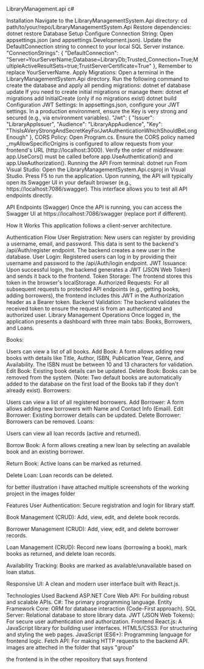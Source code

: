 LibraryManagement.api
c#

Installation
Navigate to the LibraryManagementSystem.Api directory:
cd path/to/your/repo/LibraryManagementSystem.Api
Restore dependencies:
dotnet restore
Database Setup
Configure Connection String:
Open appsettings.json (and appsettings.Development.json).
Update the DefaultConnection string to connect to your local SQL Server instance.
"ConnectionStrings": {
  "DefaultConnection": "Server=YourServerName;Database=LibraryDb;Trusted_Connection=True;MultipleActiveResultSets=true;TrustServerCertificate=True"
},
Remember to replace YourServerName.
Apply Migrations:
Open a terminal in the LibraryManagementSystem.Api directory.
Run the following command to create the database and apply all pending migrations:
dotnet ef database update
If you need to create initial migrations or manage them:
dotnet ef migrations add InitialCreate (only if no migrations exist)
dotnet build
Configuration
JWT Settings:
In appsettings.json, configure your JWT settings. In a production environment, ensure the Key is very strong and secured (e.g., via environment variables).
"Jwt": {
  "Issuer": "LibraryAppIssuer",
  "Audience": "LibraryAppAudience",
  "Key": "ThisIsAVeryStrongAndSecretKeyForJwtAuthenticationWhichShouldBeLongEnough"
},
CORS Policy:
Open Program.cs.
Ensure the CORS policy named _myAllowSpecificOrigins is configured to allow requests from your frontend's URL (http://localhost:3000).
Verify the order of middleware: app.UseCors() must be called before app.UseAuthentication() and app.UseAuthorization().
Running the API
From terminal:
dotnet run
From Visual Studio:
Open the LibraryManagementSystem.Api.csproj in Visual Studio.
Press F5 to run the application.
Upon running, the API will typically open its Swagger UI in your default browser (e.g., https://localhost:7086/swagger). This interface allows you to test all API endpoints directly.

API Endpoints (Swagger)
Once the API is running, you can access the Swagger UI at https://localhost:7086/swagger (replace port if different).

How It Works
This application follows a client-server architecture.

Authentication Flow
User Registration: New users can register by providing a username, email, and password. This data is sent to the backend's /api/Auth/register endpoint. The backend creates a new user in the database.
User Login: Registered users can log in by providing their username and password to the /api/Auth/login endpoint.
JWT Issuance: Upon successful login, the backend generates a JWT (JSON Web Token) and sends it back to the frontend.
Token Storage: The frontend stores this token in the browser's localStorage.
Authorized Requests: For all subsequent requests to protected API endpoints (e.g., getting books, adding borrowers), the frontend includes this JWT in the Authorization header as a Bearer token.
Backend Validation: The backend validates the received token to ensure the request is from an authenticated and authorized user.
Library Management Operations
Once logged in, the application presents a dashboard with three main tabs: Books, Borrowers, and Loans.

Books:

Users can view a list of all books.
Add Book: A form allows adding new books with details like Title, Author, ISBN, Publication Year, Genre, and Availability. The ISBN must be between 10 and 13 characters for validation.
Edit Book: Existing book details can be updated.
Delete Book: Books can be removed from the system.
(Note: Two default books are automatically added to the database on the first load of the Books tab if they don't already exist).
Borrowers:

Users can view a list of all registered borrowers.
Add Borrower: A form allows adding new borrowers with Name and Contact Info (Email).
Edit Borrower: Existing borrower details can be updated.
Delete Borrower: Borrowers can be removed.
Loans:

Users can view all loan records (active and returned).

Borrow Book: A form allows creating a new loan by selecting an available book and an existing borrower.

Return Book: Active loans can be marked as returned.

Delete Loan: Loan records can be deleted.

for better illustration i have attached multiple screenshots of the working project in the images folder

Features
User Authentication: Secure registration and login for library staff.

Book Management (CRUD): Add, view, edit, and delete book records.

Borrower Management (CRUD): Add, view, edit, and delete borrower records.

Loan Management (CRUD): Record new loans (borrowing a book), mark books as returned, and delete loan records.

Availability Tracking: Books are marked as available/unavailable based on loan status.

Responsive UI: A clean and modern user interface built with React.js.

Technologies Used
Backend
ASP.NET Core Web API: For building robust and scalable APIs.
C#: The primary programming language.
Entity Framework Core: ORM for database interaction (Code-First approach).
SQL Server: Relational database to store library data.
JWT (JSON Web Tokens): For secure user authentication and authorization.
Frontend
React.js: A JavaScript library for building user interfaces.
HTML5/CSS3: For structuring and styling the web pages.
JavaScript (ES6+): Programming language for frontend logic.
Fetch API: For making HTTP requests to the backend API.
images are atteched in the folder that says "group"

the frontend is in the other repository that says frontend
